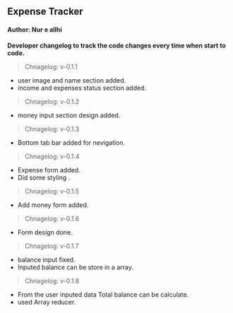 ## Expense Tracker

#### Author: Nur e allhi

**Developer changelog to track the code changes every time when start to code.**

> Chnagelog: v-0.1.1

- user image and name section added.
- income and expenses status section added.

> Chnagelog: v-0.1.2

- money input section design added.

> Chnagelog: v-0.1.3

- Bottom tab bar added for nevigation.

> Chnagelog: v-0.1.4

- Expense form added.
- Did some styling .

> Chnagelog: v-0.1.5

- Add money form added.

> Chnagelog: v-0.1.6

- Form design done.

> Chnagelog: v-0.1.7

- balance input fixed.
- Inputed balance can be store in a array.

> Chnagelog: v-0.1.8

- From the user inputed data Total balance can be calculate.
- used Array reducer.
